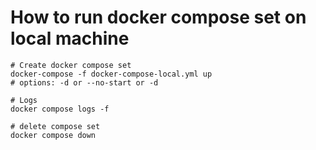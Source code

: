 # How to run docker compose set on local machine

```shell
# Create docker compose set
docker-compose -f docker-compose-local.yml up
# options: -d or --no-start or -d

# Logs
docker compose logs -f

# delete compose set
docker compose down

```

